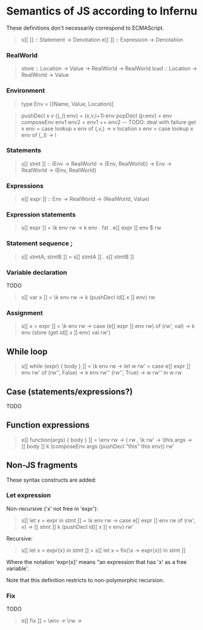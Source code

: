 # Semantics of JS according to Infernu

These definitions don't necessarily correspond to ECMAScript.

> s[[ ]] :: Statement -> Denotation
> e[[ ]] :: Expression -> Denotation

### RealWorld

> store :: Location -> Value -> RealWorld -> RealWorld
> load :: Location -> RealWorld -> Value
  
### Environment

> type Env = [(Name, Value, Location)]

> pushDecl x v ((_,_,l):env) = (x,v,l+1):env
> popDecl (p:env) = env
> composeEnv env1 env2 = env1 ++ env2
> -- TODO: deal with failure
> get      x env = case lookup x env of (_,v,_) -> v
> location x env = case lookup x env of (_,_,l) -> l

### Statements

> s[[ stmt ]] :: (Env -> RealWorld -> (Env, RealWorld)) -> Env -> RealWorld -> (Env, RealWorld)

### Expressions

> e[[ expr ]] :: Env -> RealWorld -> (RealWorld, Value)

### Expression statements

> s[[ expr ]] = \k env rw -> k env . fst . e[[ expr ]] env $ rw

### Statement sequence ;

> s[[ stmtA; stmtB ]] = s[[ stmtA ]] . s[[ stmtB ]]

### Variable declaration

TODO

> s[[ var x ]] = \k env rw -> k (pushDecl id[[ x ]] env) rw

### Assignment

> s[[ x = expr ]] = \k env rw ->
>     case (e[[ expr ]] env rw) of
>         (rw', val) -> k env (store (get id[[ x ]] env) val rw')

## While loop

> s[[ while (expr) { body } ]] =
>     \k env rw ->
>         let w rw' = case e[[ expr ]] env rw' of
>                         (rw'', False) -> k env rw''
>                         (rw'', True)  -> w rw''
>         in w rw

## Case (statements/expressions?)

TODO

## Function expressions

> e[[ function(args) { body } ]] =
>     \env rw ->
>         ( rw
>         , \k rw' ->
>               \this args ->
>                   [[ body ]] k (composeEnv args (pushDecl "this" this env)) rw'

## Non-JS fragments

These syntax constructs are added:

### Let expression

Non-recursive ('x' not free in 'expr'):

> s[[ let x = expr in stmt ]] = \k env rw ->
>     case e[[ expr ]] env rw of
>         (rw', v) -> [[ stmt ]] k (pushDecl id[[ x ]] v env) rw'

Recursive:

> s[[ let x = expr{x} in stmt ]] = s[[ let x = fix(\x -> expr{x}) in stmt ]]

Where the notation 'expr{x}' means "an expression that has 'x' as a free variable'.

Note that this definition restricts to non-polymorphic recursion.


### Fix

TODO
 
> e[[ fix ]] = \env -> \rw ->
